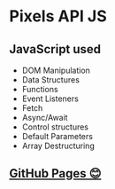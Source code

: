 # Pixels API JS

## JavaScript used
 - DOM Manipulation
 - Data Structures
 - Functions
 - Event Listeners
 - Fetch
 - Async/Await
 - Control structures
 - Default Parameters
 - Array Destructuring

## [GitHub Pages 😊](https://higoranjos.github.io/PixelsAPIJS/)
